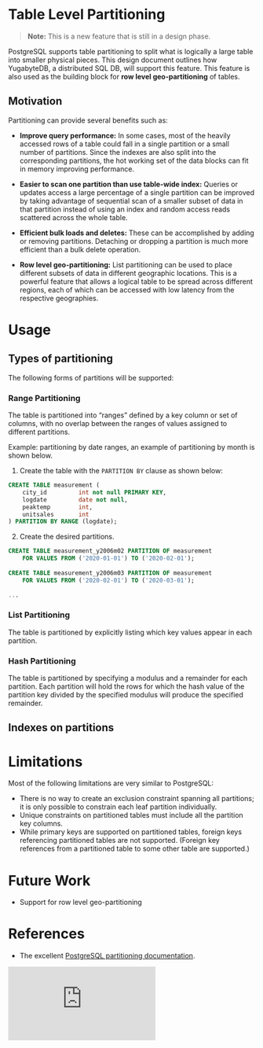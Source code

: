 # Table Level Partitioning

> **Note:** This is a new feature that is still in a design phase.

PostgreSQL supports table partitioning to split what is logically a large table into smaller physical pieces. This design document outlines how YugabyteDB, a distributed SQL DB, will support this feature. This feature is also used as the building block for **row level geo-partitioning** of tables.

## Motivation

Partitioning can provide several benefits such as:

* **Improve query performance:** In some cases, most of the heavily accessed rows of a table could fall in a single partition or a small number of partitions. Since the indexes are also split into the corresponding partitions, the hot working set of the data blocks can fit in memory improving performance. 

* **Easier to scan one partition than use table-wide index:** Queries or updates access a large percentage of a single partition can be improved by taking advantage of sequential scan of a smaller subset of data in that partition instead of using an index and random access reads scattered across the whole table.

* **Efficient bulk loads and deletes:** These can be accomplished by adding or removing partitions. Detaching or dropping a  partition is much more efficient than a bulk delete operation.

* **Row level geo-partitioning:** List partitioning can be used to place different subsets of data in different geographic locations. This is a powerful feature that allows a logical table to be spread across different regions, each of which can be accessed with low latency from the respective geographies.

# Usage

## Types of partitioning

The following forms of partitions will be supported:

### Range Partitioning
The table is partitioned into “ranges” defined by a key column or set of columns, with no overlap between the ranges of values assigned to different partitions.

Example: partitioning by date ranges, an example of partitioning by month is shown below.

1. Create the table with the `PARTITION BY` clause as shown below:
```sql
CREATE TABLE measurement (
    city_id         int not null PRIMARY KEY,
    logdate         date not null,
    peaktemp        int,
    unitsales       int
) PARTITION BY RANGE (logdate);
```

2. Create the desired partitions.

```sql
CREATE TABLE measurement_y2006m02 PARTITION OF measurement
    FOR VALUES FROM ('2020-01-01') TO ('2020-02-01');
    
CREATE TABLE measurement_y2006m03 PARTITION OF measurement
    FOR VALUES FROM ('2020-02-01') TO ('2020-03-01');
    
...
```

### List Partitioning
The table is partitioned by explicitly listing which key values appear in each partition. 

### Hash Partitioning
The table is partitioned by specifying a modulus and a remainder for each partition. Each partition will hold the rows for which the hash value of the partition key divided by the specified modulus will produce the specified remainder.

## Indexes on partitions


# Limitations

Most of the following limitations are very similar to PostgreSQL:

* There is no way to create an exclusion constraint spanning all partitions; it is only possible to constrain each leaf partition individually.
* Unique constraints on partitioned tables must include all the partition key columns.
* While primary keys are supported on partitioned tables, foreign keys referencing partitioned tables are not supported. (Foreign key references from a partitioned table to some other table are supported.)


# Future Work

* Support for row level geo-partitioning

# References

* The excellent [PostgreSQL partitioning documentation](https://www.postgresql.org/docs/11/ddl-partitioning.html).

[![Analytics](https://yugabyte.appspot.com/UA-104956980-4/architecture/design/ysql-table-level-partitioning.md?pixel&useReferer)](https://github.com/yugabyte/ga-beacon)
